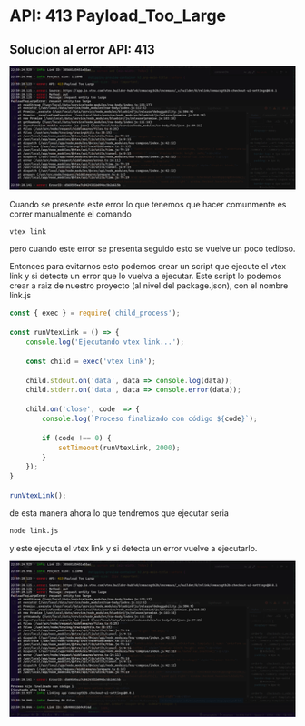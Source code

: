 # API: 413 Payload_Too_Large 

## Solucion al error API: 413

<img src="https://raw.githubusercontent.com/sergiocanoVinn/Payload_Too_Large/main/imgs/zz.png">

Cuando se presente este error lo que tenemos que hacer comunmente es correr manualmente el comando 

```bash
vtex link 
```
pero cuando este error se presenta seguido esto se vuelve un poco tedioso.

Entonces para evitarnos esto podemos crear un script que ejecute el vtex link 
y si detecte un error que lo vuelva a ejecutar. Este script lo podemos crear a raiz
de nuestro proyecto (al nivel del package.json), con el nombre link.js

```js
const { exec } = require('child_process');

const runVtexLink = () => {
    console.log('Ejecutando vtex link...');
    
    const child = exec('vtex link');

    child.stdout.on('data', data => console.log(data));
    child.stderr.on('data', data => console.error(data));

    child.on('close', code  => {
        console.log(`Proceso finalizado con código ${code}`);

        if (code !== 0) {
            setTimeout(runVtexLink, 2000);
        }
    });
}

runVtexLink();

```
de esta manera ahora lo que tendremos que ejecutar seria
```bash
node link.js
```
y este ejecuta el vtex link y si detecta un error vuelve a ejecutarlo.

<img src="https://raw.githubusercontent.com/sergiocanoVinn/Payload_Too_Large/main/imgs/zzz.png">